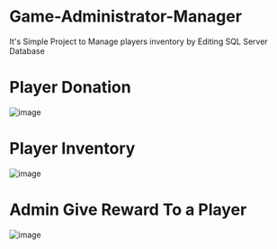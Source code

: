 # Game-Administrator-Manager
It's Simple Project to Manage players inventory by Editing SQL Server Database
# Player Donation
![image](https://user-images.githubusercontent.com/55684848/206829802-cb7dd55d-0de7-419f-acc8-e6b8b3e03334.png)
# Player Inventory
![image](https://user-images.githubusercontent.com/55684848/206829789-3d0985f1-4365-46c6-88c0-0d0a8f26baaa.png)
# Admin Give Reward To a Player
![image](https://user-images.githubusercontent.com/55684848/206829831-7c7244a9-86b8-4113-8d70-8f5b0f220d10.png)


